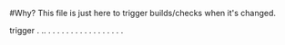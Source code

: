 #Why?
This file is just here to trigger builds/checks when it's changed.

trigger
.
..
.
.
.
.
.
.
.
.
.
.
.
.
.
.
.
.
.
